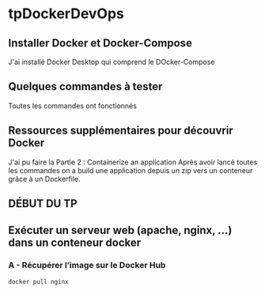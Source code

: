 # tpDockerDevOps

## Installer Docker et Docker-Compose
J'ai installé Docker Desktop qui comprend le DOcker-Compose
## Quelques commandes à tester
Toutes les commandes ont fonctionnés
## Ressources supplémentaires pour découvrir Docker
J'ai pu faire la Partie 2 : Containerize an application
Après avoir lancé toutes les commandes on a build une application depuis un zip vers un conteneur grâce à un Dockerfile.
## DÉBUT DU TP
## Exécuter un serveur web (apache, nginx, …) dans un conteneur docker
### A - Récupérer l’image sur le Docker Hub
`docker pull nginx`